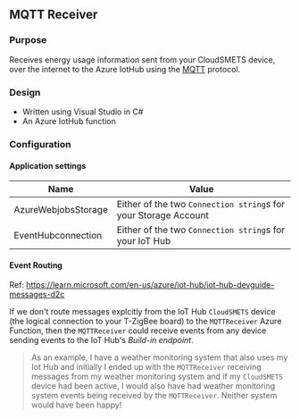 ## MQTT Receiver
### Purpose
Receives energy usage information sent from your CloudSMETS device, over the internet to the Azure IotHub using the [MQTT] protocol.

### Design
- Written using Visual Studio in C#
- An Azure IotHub function

### Configuration
#### Application settings
|Name|Value|
|-|-|
|AzureWebjobsStorage|Either of the two `Connection string`s for your Storage Account|
|EventHubconnection|Either of the two `Connection string`s for your IoT Hub|

[MQTT]: https://mqtt.org/

#### Event Routing
Ref: https://learn.microsoft.com/en-us/azure/iot-hub/iot-hub-devguide-messages-d2c

If we don't route messages explcitly from the IoT Hub `CloudSMETS` device (the logical connection to your T-ZigBee board) to the `MQTTReceiver` Azure Function, then the `MQTTReceiver` could receive events from any device sending events to the IoT Hub's _Build-in endpoint_.

> As an example, I have a weather monitoring system that also uses my Iot Hub and initially I ended up with the `MQTTReceiver` receiving messages from my weather monitoring system and if my `CloudSMETS` device had been active, I would also have had weather monitoring system events being received by the `MQTTReceiver`.  Neither system would have been happy!


